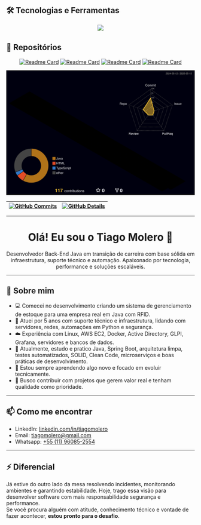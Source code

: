 
## 🛠️ Tecnologias e Ferramentas

 <p align="center">
  <a href="https://skillicons.dev">
    <img src="https://skillicons.dev/icons?i=java,spring,linux,python,docker,git,github,mysql,postgres,aws,azure,vscode,idea,grafana" />
  </a>
</p>

## 📍​ Repositórios
<div align="center"> 

[![Readme Card](https://github-readme-stats.vercel.app/api/pin/?username=tiagomolero&repo=apirest-produtos&cache_seconds=60&theme=one_dark_pro)](https://github.com/tiagomolero/apirest-produtos)
[![Readme Card](https://github-readme-stats.vercel.app/api/pin/?username=tiagomolero&repo=html-api-tempo&cache_seconds=60&theme=one_dark_pro)](https://github.com/tiagomolero/html-api-tempo)
[![Readme Card](https://github-readme-stats.vercel.app/api/pin/?username=tiagomolero&repo=tarefas-ebac-Tiago-Molero&cache_seconds=60&theme=one_dark_pro)](https://github.com/tiagomolero/tarefas-ebac-Tiago-Molero)
[![Readme Card](https://github-readme-stats.vercel.app/api/pin/?username=tiagomolero&repo=spring-ai-angular&cache_seconds=60&theme=one_dark_pro)](https://github.com/tiagomolero/spring-ai-angular)

</div>

![Contribuições 3D](./profile-3d-contrib/profile-night-rainbow.svg)

 | [![GitHub Commits](http://github-profile-summary-cards.vercel.app/api/cards/productive-time?username=tiagomolero&theme=dracula&utcOffset=-3)](https://github.com/vn7n24fzkq/github-profile-summary-cards) | [![GitHub Details](http://github-profile-summary-cards.vercel.app/api/cards/profile-details?username=tiagomolero&theme=dracula)](https://github.com/vn7n24fzkq/github-profile-summary-cards) |  
 | ----------- | ----------- |

---

<h1 align="center">Olá! Eu sou o Tiago Molero 👋</h1>

<p align="center">
  Desenvolvedor Back-End Java em transição de carreira com base sólida em infraestrutura, suporte técnico e automação. Apaixonado por tecnologia, performance e soluções escaláveis.
</p>

---

## 🚀 Sobre mim

- 💻 Comecei no desenvolvimento criando um sistema de gerenciamento de estoque para uma empresa real em Java com RFID.
- 🔧 Atuei por 5 anos com suporte técnico e infraestrutura, lidando com servidores, redes, automações em Python e segurança.
- ☁️ Experiência com Linux, AWS EC2, Docker, Active Directory, GLPI, Grafana, servidores e bancos de dados.
- 🌱 Atualmente, estudo e pratico Java, Spring Boot, arquitetura limpa, testes automatizados, SOLID, Clean Code, microserviços e boas práticas de desenvolvimento.
- 🧠 Estou sempre aprendendo algo novo e focado em evoluir tecnicamente.
- 🤝 Busco contribuir com projetos que gerem valor real e tenham qualidade como prioridade.

---

## 📫 Como me encontrar

- LinkedIn: [linkedin.com/in/tiagomolero](https://linkedin.com/in/tiagomolero)
- Email: tiagomolero@gmail.com
- Whatsapp: [+55 (11) 96085-2554](https://wa.me/5511960852554)

---

## ⚡ Diferencial

Já estive do outro lado da mesa resolvendo incidentes, monitorando ambientes e garantindo estabilidade. Hoje, trago essa visão para desenvolver software com mais responsabilidade segurança e performance.  
Se você procura alguém com atitude, conhecimento técnico e vontade de fazer acontecer, **estou pronto para o desafio**.